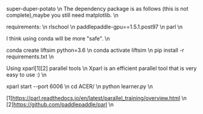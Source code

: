 super-duper-potato \n
The dependency package is as follows (this is not complete),maybe you still need matplotlib. \n

requirements: \n
	rlschool \n
	paddlepaddle-gpu==1.5.1.post97 \n
	parl \n

I think using conda will be more "safe". \n

conda create liftsim python=3.6 \n
conda activate liftsim \n
pip install -r requirements.txt \n



Using xparl[1][2] parallel tools \n
Xparl is an efficient parallel tool that is very easy to use :) \n

xparl start --port 6006 \n
cd ACER/ \n
python learner.py \n





[1]https://parl.readthedocs.io/en/latest/parallel_training/overview.html \n
[2]https://github.com/paddlepaddle/parl \n
